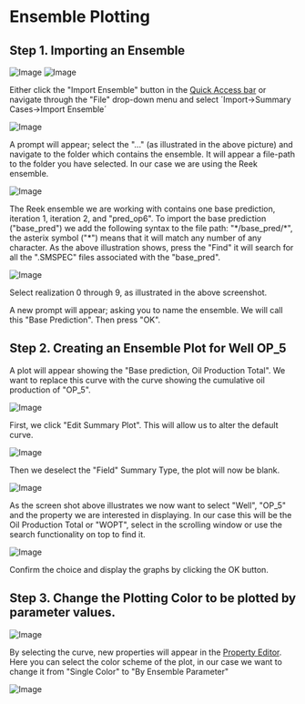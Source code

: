 # Ensemble Plotting

## Step 1. Importing an Ensemble

![Image](Resources/Pictures/import_ensemble.png) ![Image](Resources/Pictures/import_ensemble_1.png)

Either click the "Import Ensemble" button in the [Quick Access bar](../graphical-user-interface/graphical-user-interface.md#quick-access-buttons) or navigate through the "File" drop-down menu and select ´Import->Summary Cases->Import Ensemble´

![Image](Resources/Pictures/find_ensemble.png)

A prompt will appear; select the "..." (as illustrated in the above picture) and navigate to the folder which contains the ensemble. It will appear a file-path to the folder you have selected. In our case we are using the Reek ensemble.

![Image](Resources/Pictures/filter_ensemble.png)

The Reek ensemble we are working with contains one base prediction, iteration 1, iteration 2, and "pred_op6". To import the base prediction ("base_pred") we add the following syntax to the file path: "\*/base_pred/\*", the asterix symbol ("\*") means that it will match any number of any character. As the above illustration shows, press the "Find" it will search for all the ".SMSPEC" files associated with the "base_pred".

![Image](Resources/Pictures/select_ensemble.png)

Select realization 0 through 9, as illustrated in the above screenshot.

A new prompt will appear; asking you to name the ensemble. We will call this "Base Prediction". Then press "OK".

## Step 2. Creating an Ensemble Plot for Well OP_5

A plot will appear showing the "Base prediction, Oil Production Total". We want to replace this curve with the curve showing the cumulative oil production of "OP_5". 

![Image](Resources/Pictures/edit_old.png)

First, we click "Edit Summary Plot". This will allow us to alter the default curve.

![Image](Resources/Pictures/deselect_field.png)

Then we deselect the "Field" Summary Type, the plot will now be blank.

![Image](Resources/Pictures/select_OP_5.png)

As the screen shot above illustrates we now want to select "Well", "OP_5" and the property we are interested in displaying. In our case this will be the Oil Production Total or "WOPT", select in the scrolling window or use the search functionality on top to find it.

![Image](Resources/Pictures/click_ok.png)

Confirm the choice and display the graphs by clicking the OK button.

## Step 3. Change the Plotting Color to be plotted by parameter values.

![Image](Resources/Pictures/format_color.png)

By selecting the curve, new properties will appear in the [Property Editor](../graphical-user-interface/graphical-user-interface.md#property-editor). Here you can select the color scheme of the plot, in our case we want to change it from "Single Color" to "By Ensemble Parameter"

![Image](Resources/Pictures/final_plot.png)

